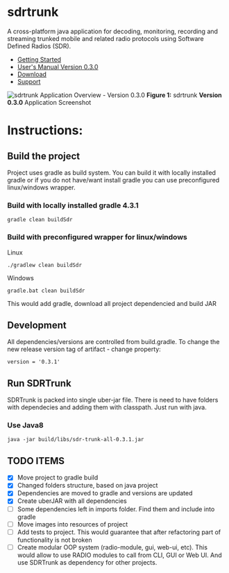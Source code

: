 # sdrtrunk
A cross-platform java application for decoding, monitoring, recording and streaming trunked mobile and related radio protocols using Software Defined Radios (SDR).

* [Getting Started](https://github.com/DSheirer/sdrtrunk/wiki/GettingStarted)
* [User's Manual Version 0.3.0](https://github.com/DSheirer/sdrtrunk/wiki/UserManual_Version0.3.0)
* [Download](https://github.com/DSheirer/sdrtrunk/releases)
* [Support](https://groups.google.com/forum/#!forum/sdrtrunk)

![sdrtrunk Application Overview - Version 0.3.0](https://github.com/DSheirer/sdrtrunk/wiki/images/ApplicationOverview_V0.3.0.png)
**Figure 1:** sdrtrunk **Version 0.3.0** Application Screenshot

# Instructions:
## Build the project
Project uses gradle as build system. You can build it with locally installed gradle or if you do not have/want install gradle you can use preconfigured linux/windows wrapper.
### Build with locally installed gradle 4.3.1
```
gradle clean buildSdr
```
### Build with preconfigured wrapper for linux/windows
Linux
```
./gradlew clean buildSdr
```
Windows
```
gradle.bat clean buildSdr
```
This would add gradle, download all project dependencied and build JAR

## Development
All dependencies/versions are controlled from build.gradle.
To change the new release version tag of artifact - change property:
```
version = '0.3.1'
```

## Run SDRTrunk
SDRTrunk is packed into single uber-jar file. There is need to have folders with dependecies and
adding them with classpath. Just run with java.
### Use Java8
```
java -jar build/libs/sdr-trunk-all-0.3.1.jar 
```

## TODO ITEMS

- [x] Move project to gradle build
- [x] Changed folders structure, based on java project
- [x] Dependencies are moved to gradle and versions are updated
- [x] Create uberJAR with all dependencies
- [ ] Some dependencies left in imports folder. Find them and include into gradle
- [ ] Move images into resources of project
- [ ] Add tests to project. This would guarantee that after refactoring part of functionality is not broken
- [ ] Create modular OOP system (radio-module, gui, web-ui, etc). This would allow to use RADIO modules to call from CLI, GUI or Web UI. And use SDRTrunk as dependency for other projects.